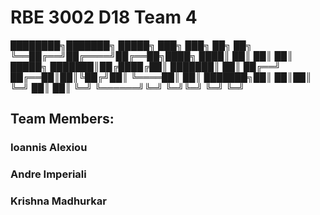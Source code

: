 # RBE 3002 D18 Team 4


████████╗███████╗ █████╗ ███╗   ███╗    ██╗  ██╗
╚══██╔══╝██╔════╝██╔══██╗████╗ ████║    ██║  ██║
   ██║   █████╗  ███████║██╔████╔██║    ███████║
   ██║   ██╔══╝  ██╔══██║██║╚██╔╝██║    ╚════██║
   ██║   ███████╗██║  ██║██║ ╚═╝ ██║         ██║
   ╚═╝   ╚══════╝╚═╝  ╚═╝╚═╝     ╚═╝         ╚═╝


## Team Members:
### Ioannis Alexiou
### Andre Imperiali
### Krishna Madhurkar
